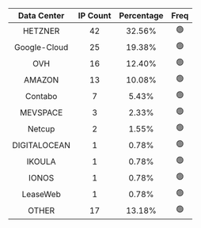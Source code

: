 | Data Center | IP Count | Percentage | Freq |
|:------------:|:--------:|:-----------:|:-----:|
| HETZNER | 42 | 32.56% | 🟢 |
| Google-Cloud | 25 | 19.38% | 🟢 |
| OVH | 16 | 12.40% | 🟢 |
| AMAZON | 13 | 10.08% | 🟢 |
| Contabo | 7 | 5.43% | 🟢 |
| MEVSPACE | 3 | 2.33% | 🟢 |
| Netcup | 2 | 1.55% | 🟢 |
| DIGITALOCEAN | 1 | 0.78% | 🟢 |
| IKOULA | 1 | 0.78% | 🟢 |
| IONOS | 1 | 0.78% | 🟢 |
| LeaseWeb | 1 | 0.78% | 🟢 |
| OTHER | 17 | 13.18% | 🟢 |